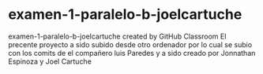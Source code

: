 # examen-1-paralelo-b-joelcartuche
examen-1-paralelo-b-joelcartuche created by GitHub Classroom
El precente proyecto a sido subido desde otro ordenador por lo cual se subio con los comits de el compañero luis Paredes
y a sido creado por Jonnathan Espinoza y Joel Cartuche 
